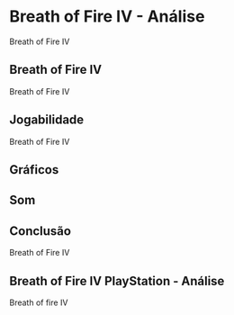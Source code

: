---
---

# Breath of Fire IV - Análise

Breath of Fire IV

## Breath of Fire IV

Breath of Fire IV

## Jogabilidade

Breath of Fire IV

## Gráficos


## Som

## Conclusão

Breath of Fire IV

## Breath of Fire IV PlayStation - Análise

Breath of fire IV

